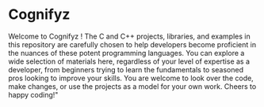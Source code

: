 # Cognifyz
Welcome to Cognifyz ! The C and C++ projects, libraries, and examples in this repository are carefully chosen to help developers become proficient in the nuances of these potent programming languages.
You can explore a wide selection of materials here, regardless of your level of expertise as a developer, from beginners trying to learn the fundamentals to seasoned pros looking to improve your skills. You are welcome to look over the code, make changes, or use the projects as a model for your own work. Cheers to happy coding!"
